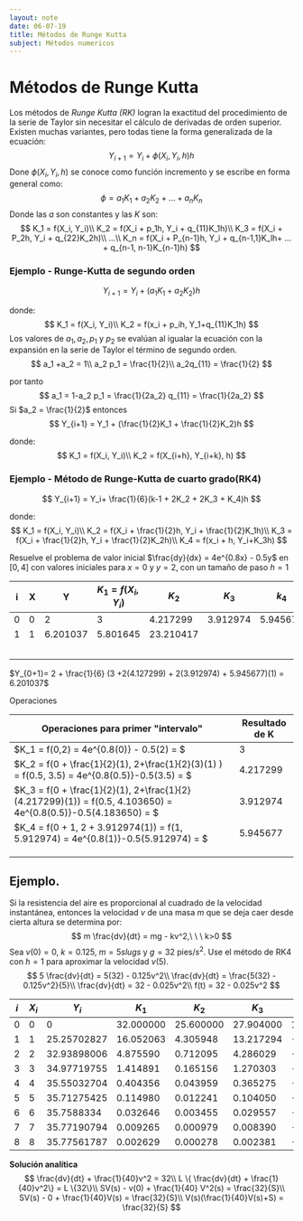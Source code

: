 ```yaml
---
layout: note
date: 06-07-19
title: Métodos de Runge Kutta
subject: Métodos numericos 
---
```


# Métodos de Runge Kutta

Los métodos de *Runge Kutta (RK)* logran la exactitud del procedimiento de la serie de Taylor sin necesitar el cálculo de derivadas de orden superior. Existen muchas variantes, pero todas tiene la forma generalizada de la ecuación:
$$
Y_{i+1} = Y_i + \phi (X_i, Y_i, h)h
$$
Done $\phi (X_i, Y_i, h)$ se conoce como función incremento y se escribe en forma general como: 
$$
\phi = a_1K_1 + a_2K_2 + ... + a_nK_n
$$
Donde las $a$ son constantes  y las $K$ son:
$$
K_1 = f(X_i, Y_i)\\
K_2 = f(X_i + p_1h, Y_i + q_{11}K_1h)\\
K_3 = f(X_i + P_2h, Y_i + q_{22}K_2h)\\
...\\
K_n = f(X_i + P_{n-1}h, Y_i + q_{n-1,1}K_lh+ ... + q_{n-1, n-1}K_{n-1}h)
$$

### Ejemplo -  Runge-Kutta de segundo orden

$$
Y_{i+1} = Y_i + (a_1K_1 + a_2K_2)h
$$

donde: 
$$
K_1 = f(X_i, Y_i)\\
K_2 = f(x_i + p_ih, Y_1+q_{11}K_1h)
$$
Los valores de $a_1, a_2, p_1$ y $p_2$ se evalúan al igualar la ecuación con la expansión en la serie de Taylor el término de segundo orden. 
$$
a_1 +a_2 = 1\\ a_2 p_1 = \frac{1}{2}\\ a_2q_{11} = \frac{1}{2}
$$

por tanto
$$
a_1 = 1-a_2
p_1 = \frac{1}{2a_2}
q_{11} = \frac{1}{2a_2}
$$
Si $a_2 = \frac{1}{2}$ entonces
$$
Y_{i+1} = Y_1 + (\frac{1}{2}K_1 + \frac{1}{2}K_2)h
$$

donde:
$$
K_1 = f(X_i, Y_i)\\
K_2 = f(X_{i+h}, Y_{i+k}, h)
$$

### Ejemplo - Método de Runge-Kutta de cuarto grado(RK4)

$$
Y_{i+1} = Y_i+ \frac{1}{6}(k-1 + 2K_2 + 2K_3 + K_4)h
$$

donde: 
$$
K_1 = f(X_i, Y_i)\\
K_2 = f(X_i + \frac{1}{2}h, Y_i + \frac{1}{2}K_1h)\\
K_3 = f(X_i + \frac{1}{2}h, Y_i + \frac{1}{2}K_2h)\\
K_4 = f(x_i + h, Y_i+K_3h)
$$

Resuelve el problema de valor inicial $\frac{dy}{dx} = 4e^{0.8x} - 0.5y$ en $[0,4]$ con valores iniciales para $x = 0$ y $y = 2$, con un tamaño de paso $h = 1$ 

| i    | X    | Y        | $K_1 = f(X_i, Y_i)$ | $K_2$     | $K_3$    | $k_4$    |      |
| ---- | ---- | -------- | ------------------- | --------- | -------- | -------- | ---- |
| 0    | 0    | 2        | 3                   | 4.217299  | 3.912974 | 5.945677 |      |
| 1    | 1    | 6.201037 | 5.801645            | 23.210417 |          |          |      |
|      |      |          |                     |           |          |          |      |
|      |      |          |                     |           |          |          |      |
|      |      |          |                     |           |          |          |      |
|      |      |          |                     |           |          |          |      |
|      |      |          |                     |           |          |          |      |

$Y_{0+1}= 2 + \frac{1}{6} (3 +2(4.127299) + 2(3.912974) + 5.945677)(1) = 6.201037$

Operaciones

| Operaciones para primer "intervalo"                          | Resultado de K |
| ------------------------------------------------------------ | -------------- |
| $K_1 = f(0,2) = 4e^{0.8(0)} - 0.5(2) = $                     | 3              |
| $K_2 = f(0 + \frac{1}{2}(1), 2+\frac{1}{2}(3)(1) ) = f(0.5, 3.5) = 4e^{0.8(0.5)}-0.5(3.5) = $ | 4.217299       |
| $K_3 = f(0 + \frac{1}{2}(1), 2+\frac{1}{2}(4.217299)(1)) = f(0.5, 4.103650) = 4e^{0.8(0.5)}-0.5(4.183650) = $ | 3.912974       |
| $K_4 = f(0 + 1, 2 + 3.912974(1)) = f(1, 5.912974) = 4e^{0.8(1)}-0.5(5.912974) = $ | 5.945677       |
|                                                              |                |
|                                                              |                |
|                                                              |                |

## Ejemplo. 

Si la resistencia del aire es proporcional al cuadrado de la velocidad instantánea, entonces la velocidad $v$ de una masa $m$ que se deja caer desde cierta altura se determina por:
$$
m \frac{dv}{dt} = mg - kv^2,\ \ \ k>0
$$
Sea $v(0) = 0$, $k = 0.125$, $m = 5 slugs$ y $g = 32$ pies/$s^2$. Use el método de RK4 con $h = 1$ para aproximar la velocidad $v$(5).
$$
5 \frac{dv}{dt} = 5(32) - 0.125v^2\\
\frac{dv}{dt} = \frac{5(32) - 0.125v^2}{5}\\
\frac{dv}{dt} = 32 - 0.025v^2\\
f(t) = 32 - 0.025v^2
$$

| $i$  | $X_i$ | $Y_i$       | $K_1$     | $K_2$     | $K_3$     | $K_4$     |
| ---- | ----- | ----------- | --------- | --------- | --------- | --------- |
| 0    | 0     | 0           | 32.000000 | 25.600000 | 27.904000 | 12.534170 |
| 1    | 1     | 25.25702827 | 16.052063 | 4.305948  | 13.217294 | -5.006837 |
| 2    | 2     | 32.93898006 | 4.875590  | 0.712095  | 4.286029  | -2.642532 |
| 3    | 3     | 34.97719755 | 1.414891  | 0.165156  | 1.270303  | -0.847033 |
| 4    | 4     | 35.55032704 | 0.404356  | 0.043959  | 0.365275  | -0.248261 |
| 5    | 5     | 35.71275425 | 0.114980  | 0.012241  | 0.104050  | -0.071086 |
| 6    | 6     | 35.7588334  | 0.032646  | 0.003455  | 0.029557  | -0.020223 |
| 7    | 7     | 35.77190794 | 0.009265  | 0.000979  | 0.008390  | -0.005743 |
| 8    | 8     | 35.77561787 | 0.002629  | 0.000278  | 0.002381  | -0.001630 |

**Solución analítica**
$$
\frac{dv}{dt} + \frac{1}{40}v^2 = 32\\
L \{ \frac{dv}{dt} + \frac{1}{40}v^2\} = L \{32\}\\
SV(s) - v(0) + \frac{1}{40} V^2(s) = \frac{32}{S}\\
SV(s) - 0 + \frac{1}{40}V(s) = \frac{32}{S}\\
V(s)(\frac{1}{40}V(s)+S)  = \frac{32}{S}
$$

